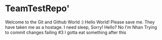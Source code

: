 # TeamTestRepo'
Welcome to the Git and Github World :)
Hello World!
Please save me. They have taken me as a hostage.
I need sleep, Sorry!
Hello?
No I'm Nhan
Trying to commit changes
failing #3
I gotta eat something after this